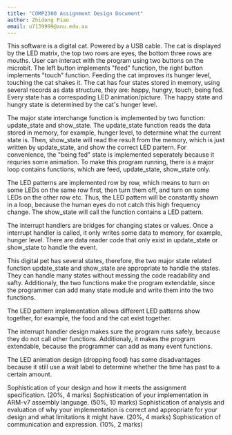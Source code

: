 ```yaml
---
title: "COMP2300 Assignment Design Document"
author: Zhidong Piao
email: u7139999@anu.edu.au
---
```


<!-- write your design document here -->
This software is a digital cat. Powered by a USB cable. The cat is displayed by the LED matrix, the top two rows are eyes, the bottom three rows are mouths. User can interact with the program using two buttons on the microbit. The left button implements "feed" function, the right button implements "touch" function. Feeding the cat improves its hunger level, touching the cat shakes it. The cat has four states stored in memory, using several records as data structure, they are: happy, hungry, touch, being fed. Every state has a correspoding LED animation/picture. The happy state and hungry state is determined by the cat's hunger level. 

The major state interchange function is implemented by two function: update_state and show_state. The update_state function reads the data stored in memory, for example, hunger level, to determine what the current state is. Then, show_state will read the result from the memory, which is just written by update_state, and show the correct LED partern. For convenience, the "being fed" state is implemented seperately because it requries some animation. To make this program running, there is a major loop contains functions, which are feed, update_state, show_state only. 

The LED patterns are implemented row by row, which means to turn on some LEDs on the same row first, then turn them off, and turn on some LEDs on the other row etc. Thus, the LED pattern will be constantly shown in a loop, because the human eyes do not catch this high frequency change. The show_state will call the function contains a LED pattern.

The interrupt handlers are bridges for changing states or values. Once a interrupt handler is called, it only writes some data to memory, for example, hunger level. There are data reader code that only exist in update_state or show_state to handle the event. 

This digital pet has several states, therefore, the two major state related function update_state and show_state are appropriate to handle the states. They can handle many states without messing the code readability and safty. Additionaly, the two functions make the program extendable, since the programmer can add many state module and write them into the two functions. 

The LED pattern implementation allows different LED patterns show together, for example, the food and the cat exist together.

The interrupt handler design makes sure the program runs safely, because they do not call other functions. Additionaly, it makes the program extendable, because the programmer can add as many event functions.

The LED animation design (dropping food) has some disadvantages because it still use a wait label to determine whether the time has past to a certain amount.




Sophistication of your design and how it meets the assignment specification. (20%, 4 marks)
Sophistication of your implementation in ARM-v7 assembly language. (50%, 10 marks)
Sophistication of analysis and evaluation of why your implementation is correct and appropriate for your design and what limitations it might have. (20%, 4 marks)
Sophistication of communication and expression. (10%, 2 marks)
